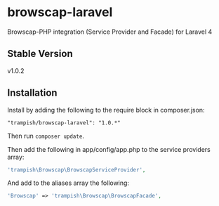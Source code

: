 browscap-laravel
================

Browscap-PHP integration (Service Provider and Facade) for Laravel 4

Stable Version
--------------
v1.0.2

Installation
------------

Install by adding the following to the require block in composer.json:
```
"trampish/browscap-laravel": "1.0.*"
```

Then run `composer update`.

Then add the following in app/config/app.php to the service providers array:
```php
'trampish\Browscap\BrowscapServiceProvider',
```

And add to the aliases array the following:
```php
'Browscap' => 'trampish\Browscap\BrowscapFacade',
```

